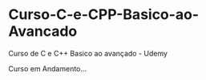 # Curso-C-e-CPP-Basico-ao-Avancado
 Curso de C e C++ Basico ao avançado - Udemy

 Curso em Andamento...
